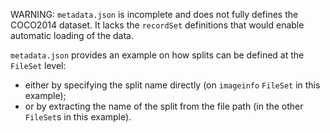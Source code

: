 WARNING: `metadata.json` is  incomplete and does not fully defines the COCO2014 dataset. It lacks the `recordSet` definitions that would enable automatic loading of the data.

`metadata.json` provides an example on how splits can be defined at the `FileSet` level:

 - either by specifying the split name directly (on `imageinfo` `FileSet` in this example); 
 - or by extracting the name of the split from the file path (in the other `FileSet`s in this example).
